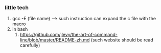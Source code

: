 ### little tech
1. gcc -E (file name) --> such instruction can expand the c file with the macro
2. in bash
   1. https://github.com/jlevy/the-art-of-command-line/blob/master/README-zh.md
   (such website should be read carefully)
   
